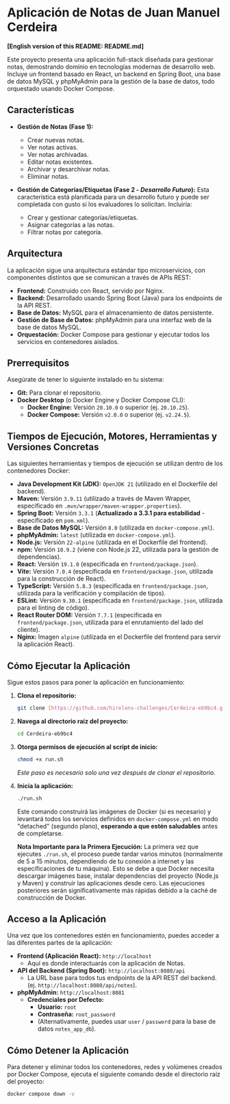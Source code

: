 # Aplicación de Notas de Juan Manuel Cerdeira

**[English version of this README: README.md]**

Este proyecto presenta una aplicación full-stack diseñada para gestionar notas, demostrando dominio en tecnologías modernas de desarrollo web. Incluye un frontend basado en React, un backend en Spring Boot, una base de datos MySQL y phpMyAdmin para la gestión de la base de datos, todo orquestado usando Docker Compose.

## Características

* **Gestión de Notas (Fase 1):**
  * Crear nuevas notas.
  * Ver notas activas.
  * Ver notas archivadas.
  * Editar notas existentes.
  * Archivar y desarchivar notas.
  * Eliminar notas.

* **Gestión de Categorías/Etiquetas (Fase 2 - *Desarrollo Futuro*):**
    Esta característica está planificada para un desarrollo futuro y puede ser completada con gusto si los evaluadores lo solicitan. Incluiría:
  * Crear y gestionar categorías/etiquetas.
  * Asignar categorías a las notas.
  * Filtrar notas por categoría.

## Arquitectura

La aplicación sigue una arquitectura estándar tipo microservicios, con componentes distintos que se comunican a través de APIs REST:

* **Frontend:** Construido con React, servido por Nginx.
* **Backend:** Desarrollado usando Spring Boot (Java) para los endpoints de la API REST.
* **Base de Datos:** MySQL para el almacenamiento de datos persistente.
* **Gestión de Base de Datos:** phpMyAdmin para una interfaz web de la base de datos MySQL.
* **Orquestación:** Docker Compose para gestionar y ejecutar todos los servicios en contenedores aislados.

## Prerrequisitos

Asegúrate de tener lo siguiente instalado en tu sistema:

* **Git:** Para clonar el repositorio.
* **Docker Desktop** (o Docker Engine y Docker Compose CLI):
  * **Docker Engine:** Versión `20.10.0` o superior (ej. `20.10.25`).
  * **Docker Compose:** Versión `v2.0.0` o superior (ej. `v2.24.5`).

## Tiempos de Ejecución, Motores, Herramientas y Versiones Concretas

Las siguientes herramientas y tiempos de ejecución se utilizan dentro de los contenedores Docker:

* **Java Development Kit (JDK):** `OpenJDK 21` (utilizado en el Dockerfile del backend).
* **Maven:** Versión `3.9.11` (utilizado a través de Maven Wrapper, especificado en `.mvn/wrapper/maven-wrapper.properties`).
* **Spring Boot:** Versión `3.3.1` (**Actualizado a 3.3.1 para estabilidad** - especificado en `pom.xml`).
* **Base de Datos MySQL:** Versión `8.0` (utilizada en `docker-compose.yml`).
* **phpMyAdmin:** `latest` (utilizada en `docker-compose.yml`).
* **Node.js:** Versión `22-alpine` (utilizada en el Dockerfile del frontend).
* **npm:** Versión `10.9.2` (viene con Node.js 22, utilizada para la gestión de dependencias).
* **React:** Versión `19.1.0` (especificada en `frontend/package.json`).
* **Vite:** Versión `7.0.4` (especificada en `frontend/package.json`, utilizada para la construcción de React).
* **TypeScript:** Versión `5.8.3` (especificada en `frontend/package.json`, utilizada para la verificación y compilación de tipos).
* **ESLint:** Versión `9.30.1` (especificada en `frontend/package.json`, utilizada para el linting de código).
* **React Router DOM:** Versión `7.7.1` (especificada en `frontend/package.json`, utilizada para el enrutamiento del lado del cliente).
* **Nginx:** Imagen `alpine` (utilizada en el Dockerfile del frontend para servir la aplicación React).

## Cómo Ejecutar la Aplicación

Sigue estos pasos para poner la aplicación en funcionamiento:

1. **Clona el repositorio:**

    ```bash
    git clone [https://github.com/hirelens-challenges/Cerdeira-eb9bc4.git](https://github.com/hirelens-challenges/Cerdeira-eb9bc4.git)
    ```

2. **Navega al directorio raíz del proyecto:**

    ```bash
    cd Cerdeira-eb9bc4
    ```

3. **Otorga permisos de ejecución al script de inicio:**

    ```bash
    chmod +x run.sh
    ```

    *Este paso es necesario solo una vez después de clonar el repositorio.*

4. **Inicia la aplicación:**

    ```bash
    ./run.sh
    ```

    Este comando construirá las imágenes de Docker (si es necesario) y levantará todos los servicios definidos en `docker-compose.yml` en modo "detached" (segundo plano), **esperando a que estén saludables** antes de completarse.

    **Nota Importante para la Primera Ejecución:**
    La primera vez que ejecutes `./run.sh`, el proceso puede tardar varios minutos (normalmente de 5 a 15 minutos, dependiendo de tu conexión a internet y las especificaciones de tu máquina). Esto se debe a que Docker necesita descargar imágenes base, instalar dependencias del proyecto (Node.js y Maven) y construir las aplicaciones desde cero. Las ejecuciones posteriores serán significativamente más rápidas debido a la caché de construcción de Docker.

## Acceso a la Aplicación

Una vez que los contenedores estén en funcionamiento, puedes acceder a las diferentes partes de la aplicación:

* **Frontend (Aplicación React):** `http://localhost`
  * Aquí es donde interactuarás con la aplicación de Notas.
* **API del Backend (Spring Boot):** `http://localhost:8080/api`
  * La URL base para todos tus endpoints de la API REST del backend. (ej. `http://localhost:8080/api/notes`).
* **phpMyAdmin:** `http://localhost:8081`
  * **Credenciales por Defecto:**
    * **Usuario:** `root`
    * **Contraseña:** `root_password`
    * (Alternativamente, puedes usar `user` / `password` para la base de datos `notes_app_db`).

## Cómo Detener la Aplicación

Para detener y eliminar todos los contenedores, redes y volúmenes creados por Docker Compose, ejecuta el siguiente comando desde el directorio raíz del proyecto:

```bash
docker compose down -v
